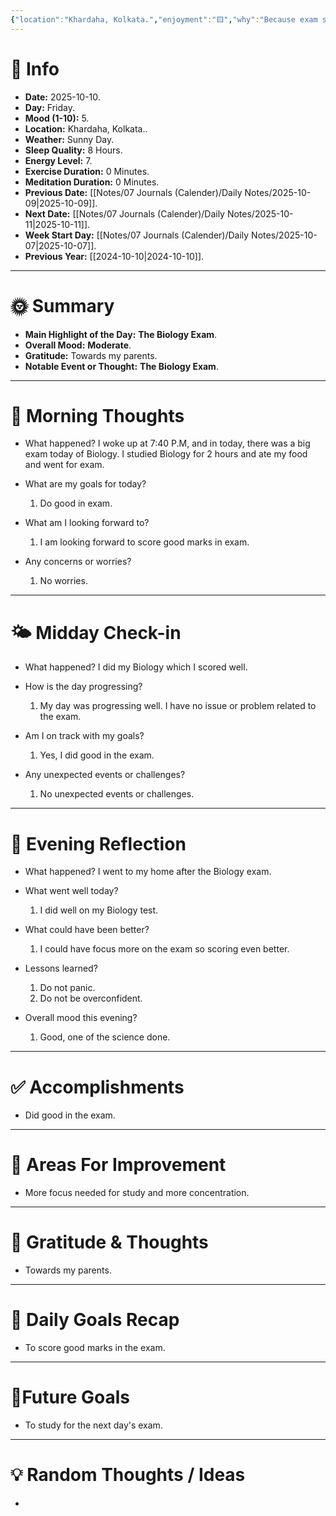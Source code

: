 ```yaml
---
{"location":"Khardaha, Kolkata.","enjoyment":"🟨","why":"Because exam started and nothing special happened.","date":"2025-08-05","dg-publish":true,"dg-home":null,"tags":["dailyreviews"],"aliases":null,"meditation":"0","exercise":"0","sleep_quality":"8 Hours","mood":"5","energy_level":"7","weather":"Sunny Day","permalink":"/notes/07-journals-calender/daily-notes/2025-08-17/","dgPassFrontmatter":true,"updated":"2025-10-11T18:13:51.076+05:30"}
---
```


# 📅 Info

- **Date:** 2025-10-10.
- **Day:** Friday.
- **Mood (1-10):** 5.
- **Location:** Khardaha, Kolkata..
- **Weather:** Sunny Day.
- **Sleep Quality:** 8 Hours.
- **Energy Level:** 7.
- **Exercise Duration:** 0 Minutes.
- **Meditation Duration:** 0 Minutes.
- **Previous Date:** [[Notes/07 Journals (Calender)/Daily Notes/2025-10-09\|2025-10-09]].
- **Next Date:** [[Notes/07 Journals (Calender)/Daily Notes/2025-10-11\|2025-10-11]].
- **Week Start Day:** [[Notes/07 Journals (Calender)/Daily Notes/2025-10-07\|2025-10-07]].
- **Previous Year:** [[2024-10-10\|2024-10-10]].

---

# 🌞 Summary

- **Main Highlight of the Day:** **The Biology Exam**.
- **Overall Mood:** **Moderate**.
- **Gratitude:** Towards my parents.
- **Notable Event or Thought:** **The Biology Exam**.

---

# 🧠 Morning Thoughts

- What happened? 
	I woke up at 7:40 P.M, and in today, there was a big exam today of Biology. I studied Biology for 2 hours and ate my food and went for exam.

- What are my goals for today?
	1) Do good in exam.

- What am I looking forward to?
	1) I am looking forward to score good marks in exam.

- Any concerns or worries?
	1) No worries.

---

# 🌤️ Midday Check-in

- What happened? 
	I did my Biology which I scored well.

- How is the day progressing?
	1) My day was progressing well. I have no issue or problem related to the exam.

- Am I on track with my goals?
	1) Yes, I did good in the exam.

- Any unexpected events or challenges?
	1) No unexpected events or challenges.

---

# 🌙 Evening Reflection

- What happened? 
	I went to my home after the Biology exam.

- What went well today?
	1) I did well on my Biology test.

- What could have been better?
	1) I could have focus more on the exam so scoring even better.

- Lessons learned?
	1) Do not panic.
	2) Do not be overconfident.

- Overall mood this evening?
	1) Good, one of the science done.

---

# ✅ Accomplishments

 - Did good in the exam.

---

# 🔄 Areas For Improvement

 - More focus needed for study and more concentration.

---

# 🙏 Gratitude & Thoughts

 - Towards my parents.

---

# 🎯 Daily Goals Recap

 - To score good marks in the exam.

---

# 🌌Future Goals

- To study for the next day's exam.

---

# 💡 Random Thoughts / Ideas

- 